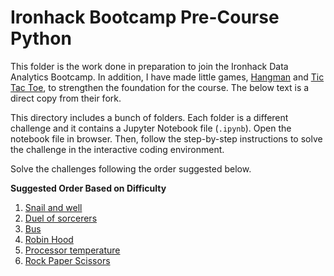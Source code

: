# Ironhack Bootcamp Pre-Course Python
This folder is the work done in preparation to join the Ironhack Data Analytics Bootcamp. In addition, I have made little games, [Hangman](01%20Hangman.ipynb) and [Tic Tac Toe](02%20Tic%20Tac%20Toe.ipynb), to strengthen the foundation for the course. The below text is a direct copy from their fork.

This directory includes a bunch of folders. Each folder is a different challenge and it contains a Jupyter Notebook file (`.ipynb`). Open the notebook file in browser. Then, follow the step-by-step instructions to solve the challenge in the interactive coding environment. 

Solve the challenges following the order suggested below.

**Suggested Order Based on Difficulty**  

1. [Snail and well](./1.-Snail-and-Well)
1. [Duel of sorcerers](./2.-Duel-of-Sorcerers)
1. [Bus](./3.-Bus)
1. [Robin Hood](./4.-Robin-Hood)
1. [Processor temperature](./5.-Temperature-Processor)
1. [Rock Paper Scissors](./6.-Rock–Paper–Scissors)
